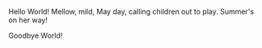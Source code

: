 Hello World!
Mellow, mild, May day,
calling children out to play.
Summer's on her way!










Goodbye World!